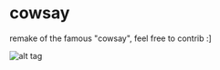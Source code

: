# cowsay
remake of the famous "cowsay",  feel free to contrib :]

![alt tag](https://cdn.pbrd.co/images/1ehXZdWg.png)
